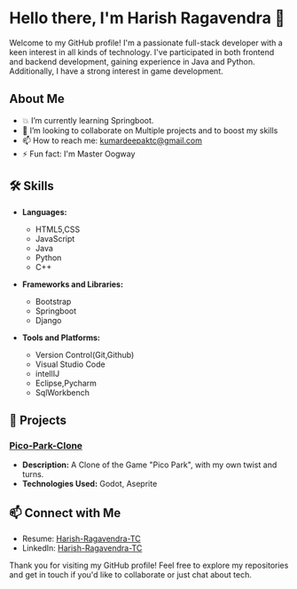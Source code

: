 # Hello there, I'm Harish Ragavendra 👋

Welcome to my GitHub profile! I'm a passionate full-stack developer with a keen interest in all kinds of technology. I've participated in both frontend and backend development, gaining experience in Java and Python. Additionally, I have a strong interest in game development.

## About Me

- 💥 I’m currently learning Springboot.
- 🦾 I’m looking to collaborate on Multiple projects and to boost my skills
- 📫 How to reach me: [kumardeepaktc@gmail.com](mailto:kumardeepaktc@example.com)
- ⚡ Fun fact: I'm Master Oogway

## 🛠 Skills

- **Languages:**
  - HTML5,CSS
  - JavaScript
  - Java
  - Python
  - C++

- **Frameworks and Libraries:**
  - Bootstrap
  - Springboot
  - Django

- **Tools and Platforms:**
  -  Version Control(Git,Github)
  -  Visual Studio Code
  -  intellIJ
  -  Eclipse,Pycharm
  -  SqlWorkbench

## 📂 Projects

### [Pico-Park-Clone](https://github.com/HarishTCZ/PicoParkClone)
- **Description:** A Clone of the Game "Pico Park", with my own twist and turns.
- **Technologies Used:** Godot, Aseprite
  
## 📫 Connect with Me

- Resume: [Harish-Ragavendra-TC](https://drive.google.com/file/d/1ni0PzTbQ2DBW6dCYl0VFW-zAXBiQDS5S/view?usp=sharing)
- LinkedIn: [Harish-Ragavendra-TC](https://www.linkedin.com/in/harishtcx/)

 Thank you for visiting my GitHub profile! 
 Feel free to explore my repositories and get in touch if you'd like to collaborate or just chat about tech.
